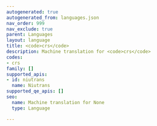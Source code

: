```yaml
---
autogenerated: true
autogenerated_from: languages.json
nav_order: 999
nav_exclude: true
parent: Languages
layout: language
title: <code>crs</code>
description: Machine translation for <code>crs</code>
codes:
- crs
family: []
supported_apis:
- id: niutrans
  name: Niutrans
supported_qe_apis: []
seo:
  name: Machine translation for None
  type: Language

---
```


